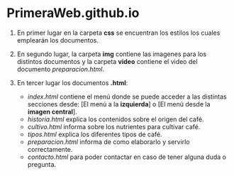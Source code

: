 # PrimeraWeb.github.io

1. En primer lugar en la carpeta **css** se encuentran los estilos los cuales emplearán los documentos.
 
2. En segundo lugar, la carpeta **img** contiene las imagenes para los distintos documentos y la carpeta **video** contiene el video del documento *preparacion.html*.

3. En tercer lugar los documentos **.html**:
   - *index.html* contiene el menú donde se puede acceder a las distintas secciones desde: [El menú a la **izquierda**] o [El menú desde la **imagen central**].
   - *historia.html* explica los contenidos sobre el origen del café.
   - *cultivo.html* informa sobre los nutrientes para cultivar café.
   - *tipos.html* explica los diferentes tipos de café.
   - *preparacion.html* informa de como elaborarlo y servirlo correctamente.
   - *contacto.html* para poder contactar en caso de tener alguna duda o pregunta.
